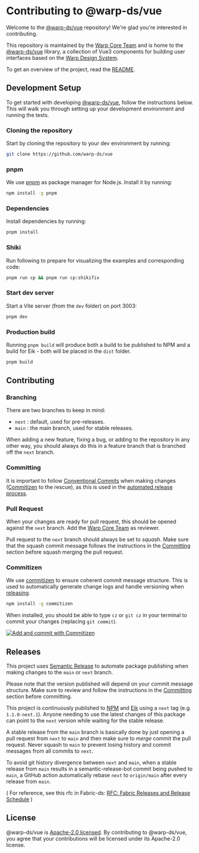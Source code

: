# Contributing to @warp-ds/vue

Welcome to the [@warp-ds/vue](https://github.com/warp-ds/vue) repository!
We're glad you're interested in contributing.

This repository is maintained by the [Warp Core Team](https://github.com/orgs/warp-ds/teams/warp-core-team)
and is home to the [@warp-ds/vue](https://www.npmjs.com/package/@warp-ds/vue) library,
a collection of Vue3 components for building user interfaces based on the
[Warp Design System](https://github.com/warp-ds/).

To get an overview of the project, read the [README](README.md).


## Development Setup

To get started with developing [@warp-ds/vue](https://github.com/warp-ds/vue), follow the instructions below.
This will walk you through setting up your development environment and running the tests.


### Cloning the repository

Start by cloning the repository to your dev environment by running:

```sh
git clone https://github.com/warp-ds/vue
```


### pnpm

We use [pnpm](https://pnpm.io/) as package manager for Node.js.
Install it by running:

```sh
npm install -g pnpm
```


### Dependencies

Install dependencies by running:

```sh
pnpm install
```

### Shiki

Run following to prepare for visualizing the examples and corresponding code:

```sh
pnpm run cp && pnpm run cp:shikifix
```


### Start dev server

Start a Vite server (from the `dev` folder) on port 3003:
```sh
pnpm dev
```


### Production build

Running `pnpm build` will produce both a build to be published to NPM and a build for Eik - both will be placed in the `dist` folder.

```sh
pnpm build
```


## Contributing

### Branching

There are two branches to keep in mind:
- `next` : default, used for pre-releases.
- `main` : the main branch, used for stable releases.

When adding a new feature, fixing a bug, or adding to the repository in any other way,
you should always do this in a feature branch that is branched off the `next` branch.

### Committing

It is important to follow [Conventional Commits](https://www.conventionalcommits.org/) when making changes ([Commitizen](#commitizen) to the rescue),
as this is used in the [automated release process](#releases).

### Pull Request

When your changes are ready for pull request, this should be opened against the `next` branch.
Add the [Warp Core Team](https://github.com/orgs/warp-ds/teams/warp-core-team) as reviewer.

Pull request to the `next` branch should always be set to *squash*.
Make sure that the squash commit message follows the instructions in the [Committing](#committing) section before squash merging the pull request.

### Commitizen

We use [commitizen](https://github.com/commitizen/cz-cli) to ensure coherent commit message structure.
This is used to automatically generate change logs and handle versioning when [releasing](#releases).

```sh
npm install -g commitizen
```

When installed, you should be able to type `cz` or `git cz` in your terminal to commit your changes (replacing
`git commit`).

[![Add and commit with Commitizen](https://github.com/commitizen/cz-cli/raw/master/meta/screenshots/add-commit.png)](https://github.com/commitizen/cz-cli/raw/master/meta/screenshots/add-commit.png)


## Releases

This project uses [Semantic Release](https://github.com/semantic-release/semantic-release) to automate package
publishing when making changes to the `main` or `next` branch.

Please note that the version published will depend on your commit message structure.
Make sure to review and follow the instructions in the [Committing](#committing) section before committing.

This project is continuously published to [NPM](https://www.npmjs.com/package/@warp-ds/vue) and [Eik](https://assets.finn.no/pkg/@warp-ds/vue) using a `next` tag (e.g. `1.1.0-next.1`).
Anyone needing to use the latest changes of this package can point to the `next` version while waiting for the stable release.

A stable release from the `main` branch is basically done by just opening a pull request from `next` to `main` and then make sure to _merge_ commit the pull request.
Never squash to `main` to prevent losing history and commit messages from all commits to `next`.

To avoid git history divergence between `next` and `main`,
when a stable release from `main` results in a semantic-release-bot commit being pushed to `main`,
a GitHub action automatically rebase `next` to `origin/main` after every release from `main`.

( For reference, see this rfc in Fabric-ds: [RFC: Fabric Releases and Release Schedule](https://github.com/fabric-ds/issues/blob/779d59723993c13d62374516259602d967da56ca/rfcs/0004-releases.md) )

## License

@warp-ds/vue is [Apache-2.0 licensed](https://github.com/warp-ds/vue/blob/main/LICENSE).
By contributing to @warp-ds/vue, you agree that your contributions will be licensed under its Apache-2.0 license.